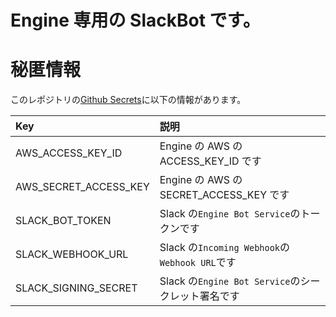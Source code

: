 # Engine 専用の SlackBot です。

# 秘匿情報

このレポジトリの[Github Secrets](https://github.com/ycu-engine/engine-slack-bot-service/settings/secrets/actions)に以下の情報があります。

| Key                   | 説明                                               |
| :-------------------- | :------------------------------------------------- |
| AWS_ACCESS_KEY_ID     | Engine の AWS の ACCESS_KEY_ID です                |
| AWS_SECRET_ACCESS_KEY | Engine の AWS の SECRET_ACCESS_KEY です            |
| SLACK_BOT_TOKEN       | Slack の`Engine Bot Service`のトークンです         |
| SLACK_WEBHOOK_URL     | Slack の`Incoming Webhook`の`Webhook URL`です      |
| SLACK_SIGNING_SECRET  | Slack の`Engine Bot Service`のシークレット署名です |
